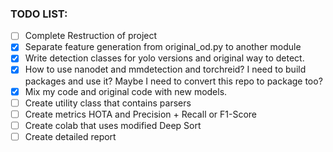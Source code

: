 ### TODO LIST:

- [ ] Complete Restruction of project
- [x] Separate feature generation from original_od.py to another module
- [x] Write detection classes for yolo versions and original way to detect.
- [x] How to use nanodet and mmdetection and torchreid? I need to build packages and use it? Maybe I need to convert this repo to package too?
- [x] Mix my code and original code with new models.
- [ ] Create utility class that contains parsers
- [ ] Create metrics HOTA and Precision + Recall or F1-Score
- [ ] Create colab that uses modified Deep Sort
- [ ] Create detailed report